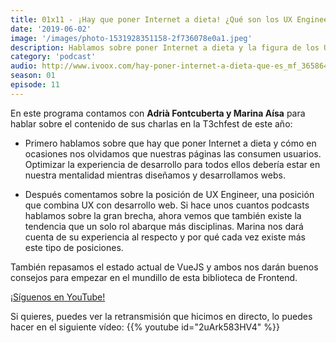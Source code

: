 ```yaml
---
title: 01x11 - ¡Hay que poner Internet a dieta! ¿Qué son los UX Engineer?
date: '2019-06-02'
image: '/images/photo-1531928351158-2f736078e0a1.jpeg'
description: Hablamos sobre poner Internet a dieta y la figura de los UX Engineer con Adria Fontcuberta y Marina Aisa, que hicieron charlas al respecto en la T3chfest 2019.
category: 'podcast'
audio: http://www.ivoox.com/hay-poner-internet-a-dieta-que-es_mf_36586428_feed_1.mp3
season: 01
episode: 11
---
```


En este programa contamos con **Adrià Fontcuberta y Marina Aísa** para hablar sobre el contenido de sus charlas en la T3chfest de este año:

- Primero hablamos sobre que hay que poner Internet a dieta y cómo en ocasiones nos olvidamos que nuestras páginas las consumen usuarios. Optimizar la experiencia de desarrollo para todos ellos debería estar en nuestra mentalidad mientras diseñamos y desarrollamos webs.

- Después comentamos sobre la posición de UX Engineer, una posición que combina UX con desarrollo web. Si hace unos cuantos podcasts hablamos sobre la gran brecha, ahora vemos que también existe la tendencia que un solo rol abarque más disciplinas. Marina nos dará cuenta de su experiencia al respecto y por qué cada vez existe más este tipo de posiciones.

También repasamos el estado actual de VueJS y ambos nos darán buenos consejos para empezar en el mundillo de esta biblioteca de Frontend.

[¡Síguenos en YouTube!](https://www.youtube.com/c/midudev?sub_confirmation=1)

Si quieres, puedes ver la retransmisión que hicimos en directo, lo puedes hacer en el siguiente vídeo:
{{% youtube id="2uArk583HV4" %}}